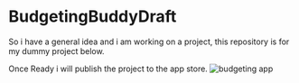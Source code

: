 # BudgetingBuddyDraft

So i have a general idea and i am working on a project, this repository is for my dummy project below. 

Once Ready i will publish the project to the app store. 
![budgeting app](https://user-images.githubusercontent.com/11560987/35936884-3214f19a-0c0a-11e8-954d-95fcf159bd31.png)
